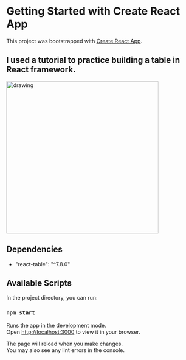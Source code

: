 # Getting Started with Create React App

This project was bootstrapped with [Create React App](https://github.com/facebook/create-react-app).
## I used a tutorial to practice building a table in React framework.

<img src="" alt="drawing" width="400"/>

## Dependencies

- "react-table": "^7.8.0"

## Available Scripts

In the project directory, you can run:

### `npm start`

Runs the app in the development mode.\
Open [http://localhost:3000](http://localhost:3000) to view it in your browser.

The page will reload when you make changes.\
You may also see any lint errors in the console.



